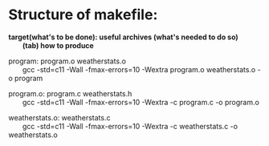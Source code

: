 # Structure of makefile:

**target(what's to be done): useful archives (what's needed to do so)**<br>
&emsp;&emsp;**(tab) how to produce**

program: program.o weatherstats.o<br>
&emsp;&emsp;gcc -std=c11 -Wall -fmax-errors=10 -Wextra  program.o weatherstats.o -o program

program.o: program.c weatherstats.h<br>
&emsp;&emsp;gcc -std=c11 -Wall -fmax-errors=10 -Wextra -c program.c -o program.o

weatherstats.o: weatherstats.c<br>
&emsp;&emsp;gcc -std=c11 -Wall -fmax-errors=10 -Wextra -c weatherstats.c -o weatherstats.o
